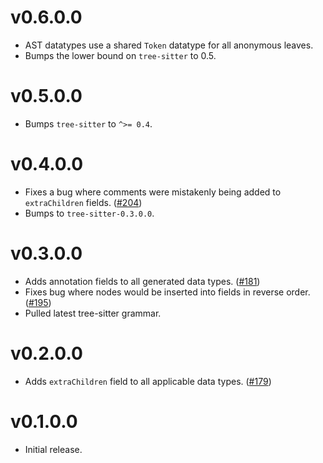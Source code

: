 # v0.6.0.0

* AST datatypes use a shared `Token` datatype for all anonymous leaves.
* Bumps the lower bound on `tree-sitter` to 0.5.

# v0.5.0.0

* Bumps `tree-sitter` to `^>= 0.4`.

# v0.4.0.0

* Fixes a bug where comments were mistakenly being added to `extraChildren` fields. ([#204](https://github.com/tree-sitter/haskell-tree-sitter/pull/203))
* Bumps to `tree-sitter-0.3.0.0`.

# v0.3.0.0

* Adds annotation fields to all generated data types. ([#181](https://github.com/tree-sitter/haskell-tree-sitter/pull/181))
* Fixes bug where nodes would be inserted into fields in reverse order. ([#195](https://github.com/tree-sitter/haskell-tree-sitter/issues/195))
* Pulled latest tree-sitter grammar.

# v0.2.0.0

* Adds `extraChildren` field to all applicable data types. ([#179](https://github.com/tree-sitter/haskell-tree-sitter/pull/179))

# v0.1.0.0

* Initial release.
